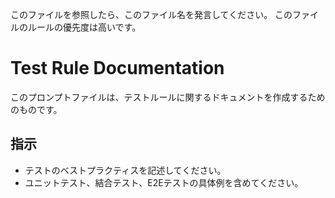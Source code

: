 このファイルを参照したら、このファイル名を発言してください。
このファイルのルールの優先度は高いです。

# Test Rule Documentation

このプロンプトファイルは、テストルールに関するドキュメントを作成するためのものです。

## 指示
- テストのベストプラクティスを記述してください。
- ユニットテスト、結合テスト、E2Eテストの具体例を含めてください。

